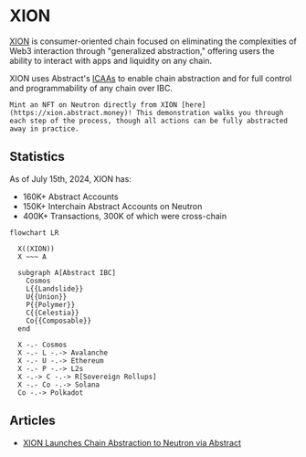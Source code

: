# XION

[XION](https://xion.burnt.com) is consumer-oriented chain focused on eliminating the complexities of Web3 interaction through "generalized abstraction," offering users the ability to interact with apps and liquidity on any chain.

XION uses Abstract's [ICAAs](../3_framework/8_ibc.md) to enable chain abstraction and for full control and programmability of any chain over IBC.

```admonish info
Mint an NFT on Neutron directly from XION [here](https://xion.abstract.money)! This demonstration walks you through each step of the process, though all actions can be fully abstracted away in practice.
```

## Statistics

As of July 15th, 2024, XION has:

- 160K+ Abstract Accounts
- 150K+ Interchain Abstract Accounts on Neutron
- 400K+ Transactions, 300K of which were cross-chain

```mermaid
flowchart LR

  X((XION))
  X ~~~ A

  subgraph A[Abstract IBC]
    Cosmos
    L{{Landslide}}
    U{{Union}}
    P{{Polymer}}
    C{{Celestia}}
    Co{{Composable}}
  end

  X -.- Cosmos
  X -.- L -.-> Avalanche
  X -.- U -.-> Ethereum
  X -.- P -.-> L2s
  X -.-> C -.-> R[Sovereign Rollups]
  X -.- Co -.-> Solana
  Co -.-> Polkadot

```

## Articles

- [XION Launches Chain Abstraction to Neutron via Abstract](https://xion.burnt.com/blog/xion-launches-chain-abstraction-to-neutron-via-abstract)
